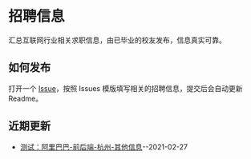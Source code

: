 
# 招聘信息  
汇总互联网行业相关求职信息，由已毕业的校友发布，信息真实可靠。

## 如何发布

打开一个 [Issue](https://github.com/HUSTLab/job/issues/new?assignees=&labels=&template=------.md&title=%E6%A0%87%E9%A2%98%E6%A8%A1%E7%89%88%EF%BC%9A%E9%98%BF%E9%87%8C%E5%B7%B4%E5%B7%B4-%E5%89%8D%E5%90%8E%E7%AB%AF-%E6%9D%AD%E5%B7%9E-%E5%85%B6%E4%BB%96%E4%BF%A1%E6%81%AF)，按照 Issues 模版填写相关的招聘信息，提交后会自动更新 Readme。

  
## 近期更新
- [测试：阿里巴巴-前后端-杭州-其他信息](https://github.com/HUSTLab/job/issues/1)--2021-02-27
